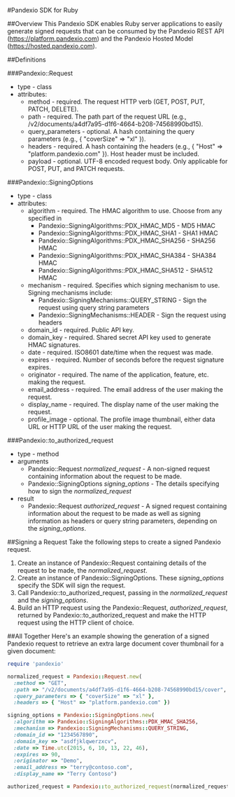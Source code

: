 #Pandexio SDK for Ruby

##Overview
This Pandexio SDK enables Ruby server applications to easily generate signed requests that can be consumed by the Pandexio REST API (https://platform.pandexio.com) and the Pandexio Hosted Model (https://hosted.pandexio.com).

##Definitions

###Pandexio::Request
- type - class
- attributes:
  - method - required. The request HTTP verb (GET, POST, PUT, PATCH, DELETE).
  - path - required. The path part of the request URL (e.g., /v2/documents/a4df7a95-d1f6-4664-b208-74568990bd15).
  - query_parameters - optional. A hash containing the query parameters (e.g., { "coverSize" => "xl" }).
  - headers - required. A hash containing the headers (e.g., { "Host" => "platform.pandexio.com" }). Host header must be included.
  - payload - optional. UTF-8 encoded request body. Only applicable for POST, PUT, and PATCH requests.

###Pandexio::SigningOptions
- type - class
- attributes:
  - algorithm - required. The HMAC algorithm to use. Choose from any specified in 
    - Pandexio::SigningAlgorithms::PDX_HMAC_MD5 - MD5 HMAC
    - Pandexio::SigningAlgorithms::PDX_HMAC_SHA1 - SHA1 HMAC
    - Pandexio::SigningAlgorithms::PDX_HMAC_SHA256 - SHA256 HMAC
    - Pandexio::SigningAlgorithms::PDX_HMAC_SHA384 - SHA384 HMAC
    - Pandexio::SigningAlgorithms::PDX_HMAC_SHA512 - SHA512 HMAC
  - mechanism - required. Specifies which signing mechanism to use. Signing mechanisms include:
    - Pandexio::SigningMechanisms::QUERY_STRING - Sign the request using query string parameters
    - Pandexio::SigningMechanisms::HEADER - Sign the request using headers
  - domain_id - required. Public API key.
  - domain_key - required. Shared secret API key used to generate HMAC signatures.
  - date - required. ISO8601 date/time when the request was made.
  - expires - required. Number of seconds before the request signature expires.
  - originator - required. The name of the application, feature, etc. making the request.
  - email_address - required. The email address of the user making the request.
  - display_name - required. The display name of the user making the request.
  - profile_image - optional. The profile image thumbnail, either data URL or HTTP URL of the user making the request.

###Pandexio::to_authorized_request
- type - method
- arguments
  - Pandexio::Request *normalized_request* - A non-signed request containing information about the request to be made.
  - Pandexio::SigningOptions *signing_options* - The details specifying how to sign the *normalized_request*
- result
  - Pandexio::Request *authorized_request* - A signed request containing information about the request to be made as well as signing information as headers or query string parameters, depending on the *signing_options*.

##Signing a Request
Take the following steps to create a signed Pandexio request.

1. Create an instance of Pandexio::Request containing details of the request to be made, the *normalized_request*.
2. Create an instance of Pandexio::SigningOptions. These *signing_options* specify the SDK will sign the request.
3. Call Pandexio::to_authorized_request, passing in the *normalized_request* and the *signing_options*.
4. Build an HTTP request using the Pandexio::Request, *authorized_request*, returned by Pandexio::to_authorized_request and make the HTTP request using the HTTP client of choice.

##All Together
Here's an example showing the generation of a signed Pandexio request to retrieve an extra large document cover thumbnail for a given document:

```ruby
require 'pandexio'

normalized_request = Pandexio::Request.new(
  :method => "GET",
  :path => "/v2/documents/a4df7a95-d1f6-4664-b208-74568990bd15/cover",
  :query_parameters => { "coverSize" => "xl" },
  :headers => { "Host" => "platform.pandexio.com" })

signing_options = Pandexio::SigningOptions.new(
  :algorithm => Pandexio::SigningAlgorithms::PDX_HMAC_SHA256,
  :mechanism => Pandexio::SigningMechanisms::QUERY_STRING,
  :domain_id => "1234567890",
  :domain_key => "asdfjklqwerzxcv",
  :date => Time.utc(2015, 6, 10, 13, 22, 46),
  :expires => 90,
  :originator => "Demo",
  :email_address => "terry@contoso.com",
  :display_name => "Terry Contoso")

authorized_request = Pandexio::to_authorized_request(normalized_request, signing_options)
```
